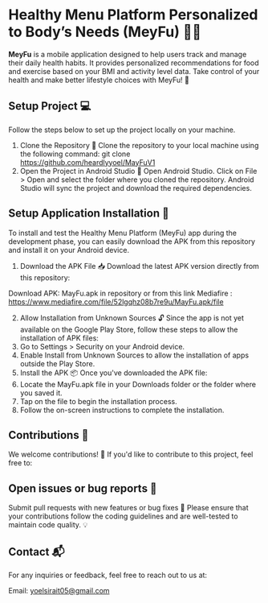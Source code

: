 # __**Healthy Menu Platform Personalized to Body’s Needs (MeyFu)**__ 🍏💪

**MeyFu** is a mobile application designed to help users track and manage their daily health habits. It provides personalized recommendations for food and exercise based on your BMI and activity level data. Take control of your health and make better lifestyle choices with MeyFu! 🌱


## Setup Project 💻
Follow the steps below to set up the project locally on your machine.

1. Clone the Repository 🔗
Clone the repository to your local machine using the following command:
git clone https://github.com/heardlyyoel/MayFuV1
2. Open the Project in Android Studio 📱
Open Android Studio.
Click on File > Open and select the folder where you cloned the repository.
Android Studio will sync the project and download the required dependencies.

## Setup Application Installation 📲
To install and test the Healthy Menu Platform (MeyFu) app during the development phase, you can easily download the APK from this repository and install it on your Android device.

1. Download the APK File 📥
Download the latest APK version directly from this repository:

Download APK: MayFu.apk in repository or from this link Mediafire : https://www.mediafire.com/file/52lgqhz08b7re9u/MayFu.apk/file

2. Allow Installation from Unknown Sources 🔓
Since the app is not yet available on the Google Play Store, follow these steps to allow the installation of APK files:
  1. Go to Settings > Security on your Android device.
  2. Enable Install from Unknown Sources to allow the installation of apps outside the Play Store.
3. Install the APK 📦
Once you've downloaded the APK file:
  1. Locate the MayFu.apk file in your Downloads folder or the folder where you saved it.
  2. Tap on the file to begin the installation process.
  3. Follow the on-screen instructions to complete the installation.

## Contributions 🤝
We welcome contributions! 🎉 If you'd like to contribute to this project, feel free to:

## Open issues or bug reports 🐛
Submit pull requests with new features or bug fixes 🚀
Please ensure that your contributions follow the coding guidelines and are well-tested to maintain code quality. 💡

## Contact 📬
For any inquiries or feedback, feel free to reach out to us at:

Email: yoelsirait05@gmail.com
